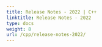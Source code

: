 ```yaml
---
title: Release Notes - 2022 | C++
linktitle: Release Notes - 2022
type: docs
weight: 8
url: /cpp/release-notes-2022/
---
```



